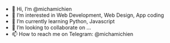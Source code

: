 - 👋 Hi, I’m @michamichien
- 👀 I’m interested in Web Development, Web Design, App coding
- 🌱 I’m currently learning Python, Javascript
- 💞️ I’m looking to collaborate on ...
- 📫 How to reach me on Telegram: @michamichien
